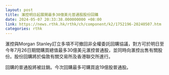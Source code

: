 ```yaml
---
layout: post
title: 滙控明日起展開最多30億美元普通股股份回購
date: 2024-05-07 20:33:38.000000000 +08:00
link: https://news.rthk.hk/rthk/ch/component/k2/1752196-20240507.htm
categories: rthk
---
```


滙控與Morgan Stanley訂立多項不可撤回非全權委託回購協議，對方可於明日至今年7月26日期間購買總值最多30億美元滙控普通股，並同時向滙控出售有關股份。股份回購將於倫敦有關交易所及香港聯交所進行。

回購的普通股將被註銷。今次回購最多可購買逾19億股普通股。
